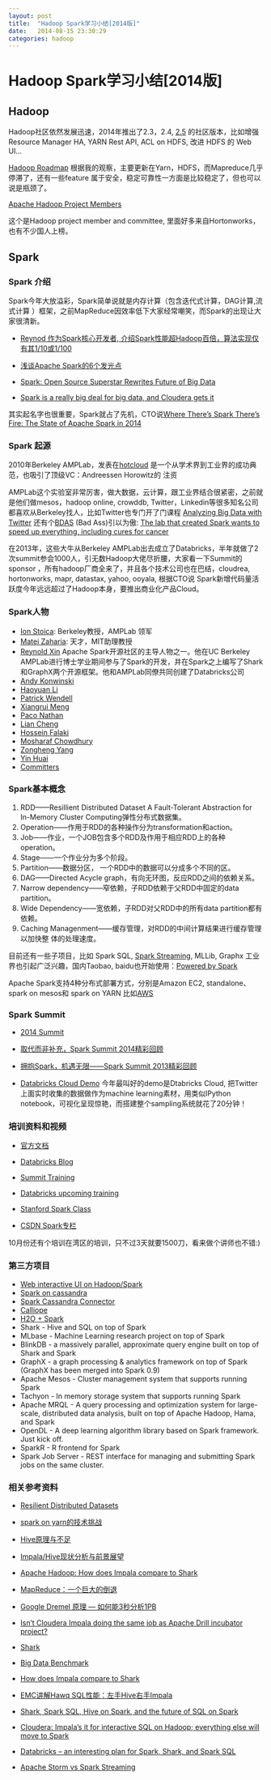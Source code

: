 ```yaml
---
layout: post
title:  "Hadoop Spark学习小结[2014版]"
date:   2014-08-15 23:30:29
categories: hadoop
---
```


# Hadoop Spark学习小结[2014版]

## Hadoop

Hadoop社区依然发展迅速，2014年推出了2.3，2.4, [2.5](http://hadoop.apache.org/releases.html) 的社区版本，比如增强
Resource Manager HA, YARN Rest API, ACL on HDFS, 改进 HDFS 的 Web UI...

[Hadoop Roadmap](http://wiki.apache.org/hadoop/Roadmap)
根据我的观察，主要更新在Yarn，HDFS，而Mapreduce几乎停滞了，还有一些feature 
属于安全，稳定可靠性一方面是比较稳定了，但也可以说是瓶颈了。

[Apache Hadoop Project Members](http://hadoop.apache.org/who.html)

这个是Hadoop project member and committee, 里面好多来自Hortonworks，也有不少国人上榜。

## Spark

### Spark 介绍

Spark今年大放溢彩，Spark简单说就是内存计算（包含迭代式计算，DAG计算,流式计算
）框架，之前MapReduce因效率低下大家经常嘲笑，而Spark的出现让大家很清新。

* [Reynod 作为Spark核心开发者, 介绍Spark性能超Hadoop百倍，算法实现仅有其1/10或1/100](http://www.csdn.net/article/2013-04-26/2815057-Spark-Reynold)

* [浅谈Apache Spark的6个发光点](http://www.csdn.net/article/2014-08-07/2821098-6-sparkling-feat)

* [Spark: Open Source Superstar Rewrites Future of Big Data](http://www.wired.com/2013/06/yahoo-amazon-amplab-spark/all/)

* [Spark is a really big deal for big data, and Cloudera gets it](http://gigaom.com/2013/10/28/spark-is-a-really-big-deal-for-big-data-and-cloudera-gets-it/)

其实起名字也很重要，Spark就占了先机，CTO说[Where There’s Spark There’s Fire: The State of Apache Spark in 2014](http://inside-bigdata.com/2014/07/15/theres-spark-theres-fire-state-apache-spark-2014/)

### Spark 起源

2010年Berkeley AMPLab，发表在[hotcloud](https://www.usenix.org/legacy/events/hotcloud10/tech/full_papers/Zaharia.pdf)
是一个从学术界到工业界的成功典范，也吸引了顶级VC：Andreessen Horowitz的
注资

AMPLab这个实验室非常厉害，做大数据，云计算，跟工业界结合很紧密，之前就是他们做mesos，hadoop online, crowddb, Twitter，Linkedin等很多知名公司都喜欢从Berkeley找人，比如Twitter也专门开了门课程 [Analyzing Big Data with Twitter](http://blogs.ischool.berkeley.edu/i290-abdt-s12/)
还有个[BDAS](https://amplab.cs.berkeley.edu/software/) (Bad Ass)引以为傲: [The lab that created Spark wants to speed up everything, including cures for cancer](http://gigaom.com/2014/08/02/the-lab-that-created-spark-wants-to-speed-up-everything-including-cures-for-cancer/)


在2013年，这些大牛从Berkeley AMPLab出去成立了Databricks，半年就做了2次summit参会1000人，引无数Hadoop大佬尽折腰，大家看一下Summit的sponsor
，所有hadoop厂商全来了，并且各个技术公司也在巴结，cloudrea, hortonworks,
mapr, datastax, yahoo, ooyala, 根据CTO说 Spark新增代码量活跃度今年远远超过了Hadoop本身，要推出商业化产品Cloud。


### Spark人物

 * [Ion Stoica](http://www.cs.berkeley.edu/~istoica/): Berkeley教授，AMPLab 领军
 * [Matei Zaharia](http://people.csail.mit.edu/matei/): 天才，MIT助理教授 
 * [Reynold Xin](http://www.eecs.berkeley.edu/~rxin/) Apache Spark开源社区的主导人物之一。他在UC Berkeley AMPLab进行博士学业期间参与了Spark的开发，并在Spark之上编写了Shark和GraphX两个开源框架。他和AMPLab同僚共同创建了Databricks公司
 * [Andy Konwinski](http://andykonwinski.com/) 
 * [Haoyuan Li](http://www.cs.berkeley.edu/~haoyuan/)
 * [Patrick Wendell](http://www.pwendell.com/)
 * [Xiangrui Meng](http://www.stanford.edu/~mengxr/)
 * [Paco Nathan](http://liber118.com/pxn/)
 * [Lian Cheng](http://blog.liancheng.info/)
 * [Hossein Falaki](http://www.falaki.net/)
 * [Mosharaf Chowdhury](http://www.mosharaf.com/)
 * [Zongheng Yang](http://geotakucovi.com/)
 * [Yin Huai](http://web.cse.ohio-state.edu/~huai/index.html)
 * [Committers](https://cwiki.apache.org/confluence/display/SPARK/Committers)


### Spark基本概念

1. RDD——Resillient Distributed Dataset  A Fault-Tolerant Abstraction for In-Memory Cluster Computing弹性分布式数据集。
2. Operation——作用于RDD的各种操作分为transformation和action。
3. Job——作业，一个JOB包含多个RDD及作用于相应RDD上的各种operation。
4. Stage——一个作业分为多个阶段。
5. Partition——数据分区， 一个RDD中的数据可以分成多个不同的区。
6. DAG——Directed Acycle graph，有向无环图，反应RDD之间的依赖关系。
7. Narrow dependency——窄依赖，子RDD依赖于父RDD中固定的data partition。
8. Wide Dependency——宽依赖，子RDD对父RDD中的所有data partition都有依赖。
9. Caching Managenment——缓存管理，对RDD的中间计算结果进行缓存管理以加快整
体的处理速度。

目前还有一些子项目，比如 Spark SQL, [Spark Streaming](http://spark.apache.org/streaming/), MLLib, Graphx
工业界也引起广泛兴趣，国内Taobao, baidu也开始使用：[Powered by Spark](https://cwiki.apache.org/confluence/display/SPARK/Powered+By+Spark)

Apache Spark支持4种分布式部署方式，分别是Amazon EC2, standalone、spark on mesos和 spark on YARN
比如[AWS](http://www.getblueshift.com/blog/?p=56)


### Spark Summit

* [2014 Summit](http://spark-summit.org/2014/)

* [取代而非补充，Spark Summit 2014精彩回顾](http://www.csdn.net/article/2014-07-17/2820713)

* [拥抱Spark，机遇无限——Spark Summit 2013精彩回顾](http://www.csdn.net/article/2014-01-09/2818085-spark-summit-2013)

* [Databricks Cloud Demo](http://databricks.com/cloud) 今年最叫好的demo是Dtabricks Cloud, 把Twitter上面实时收集的数据做作为machine learning素材，用类似IPython notebook，可视化呈现惊艳，而搭建整个sampling系统就花了20分钟！

### 培训资料和视频

* [官方文档](http://spark.apache.org/docs/latest/)

* [Databricks Blog](http://databricks.com/blog) 

* [Summit Training](http://spark-summit.org/2014/training)

* [Databricks upcoming training](http://databricks.com/training)

* [Stanford Spark Class](http://stanford.edu/~rezab/sparkclass/)

* [CSDN Spark专栏](http://spark.csdn.net/)

10月份还有个培训在湾区的培训，只不过3天就要1500刀，看来做个讲师也不错:)


### 第三方项目

 * [Web interactive UI on Hadoop/Spark](http://gethue.com/)
 * [Spark on cassandra](http://planetcassandra.org/getting-started-with-apache-spark-and-cassandra/)
 * [Spark Cassandra Connector](https://github.com/datastax/spark-cassandra-connector)
 * [Calliope](http://tuplejump.github.io/calliope/) 
 * [H2O + Spark](http://databricks.com/blog/2014/06/30/sparkling-water-h20-spark)
 * Shark - Hive and SQL on top of Spark
 * MLbase - Machine Learning research project on top of Spark
 * BlinkDB - a massively parallel, approximate query engine built on top of Shark and Spark
 * GraphX - a graph processing & analytics framework on top of Spark (GraphX has been merged into Spark 0.9)
 * Apache Mesos - Cluster management system that supports running Spark
 * Tachyon - In memory storage system that supports running Spark
 * Apache MRQL - A query processing and optimization system for large-scale, distributed data analysis, built on top of Apache Hadoop, Hama, and Spark
 * OpenDL - A deep learning algorithm library based on Spark framework. Just kick off.
 * SparkR - R frontend for Spark
 * Spark Job Server - REST interface for managing and submitting Spark jobs on the same cluster.


### 相关参考资料

* [Resilient Distributed Datasets](https://www.usenix.org/system/files/conference/nsdi12/nsdi12-final138.pdf)

* [spark on yarn的技术挑战](http://dongxicheng.org/framework-on-yarn/spark-on-yarn-challenge/)

* [Hive原理与不足](http://www.ccplat.com/?p=1035)

* [Impala/Hive现状分析与前景展望](http://yanbohappy.sinaapp.com/?p=220)

* [Apache Hadoop: How does Impala compare to Shark](http://www.quora.com/Apache-Hadoop/How-does-Impala-compare-to-Shark)

* [MapReduce：一个巨大的倒退](http://t.cn/zQLFnWs)

* [Google Dremel 原理 — 如何能3秒分析1PB](http://www.yankay.com/google-dremel-rationale/)

* [Isn’t Cloudera Impala doing the same job as Apache Drill incubator project?](http://www.quora.com/Cloudera-Impala/Isnt-Cloudera-Impala-doing-the-same-job-as-Apache-Drill-incubator-project)

* [Shark](https://github.com/amplab/shark/wiki)

* [Big Data Benchmark](https://amplab.cs.berkeley.edu/benchmark/)

* [How does Impala compare to Shark](http://www.quora.com/Apache-Hadoop/How-does-Impala-compare-to-Shark)

* [EMC讲解Hawq SQL性能：左手Hive右手Impala](http://stor-age.zdnet.com.cn/stor-age/2013/0308/2147607.shtml)

* [Shark, Spark SQL, Hive on Spark, and the future of SQL on Spark](http://databricks.com/blog/2014/07/01/shark-spark-sql-hive-on-spark-and-the-future-of-sql-on-spark.html)

* [Cloudera: Impala’s it for interactive SQL on Hadoop; everything else will move to Spark](http://gigaom.com/2014/07/03/cloudera-impalas-it-for-interactive-sql-on-hadoop-but-everything-else-will-move-to-spark/)

* [Databricks – an interesting plan for Spark, Shark, and Spark SQL](http://www.simba.com/data-terms-applications/hadoop/databricks-interesting-plan-spark-shark-spark-sql)

* [Apache Storm vs Spark Streaming](http://www.slideshare.net/ptgoetz/apache-storm-vs-spark-streaming)
